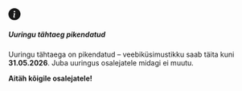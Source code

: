 <div class="alert alert-info d-flex align-items-start" role="alert">
    <svg xmlns="http://www.w3.org/2000/svg" width="24" height="24" fill="currentColor" class="bi bi-info-circle-fill flex-shrink-0 me-3" viewBox="0 0 16 16" aria-hidden="true">
        <path d="M8 16A8 8 0 1 0 8 0a8 8 0 0 0 0 16zm.93-9.412-1 4.705c-.07.34.029.533.304.533.194 0 .487-.07.686-.246l-.088.416c-.287.346-.92.598-1.465.598-.703 0-1.002-.422-.808-1.319l.738-3.468c.064-.293.006-.399-.287-.47l-.451-.081.082-.381 2.29-.287zM8 5.5a1 1 0 1 1 0-2 1 1 0 0 1 0 2z"/>
  </svg>
  <div>
    <h5 class="alert-heading">Uuringu tähtaeg pikendatud</h5>
    <p>Uuringu tähtaega on pikendatud – veebiküsimustikku saab täita kuni <strong>31.05.2026</strong>. Juba uuringus osalejatele midagi ei muutu.</p>
    <p class="mb-0"><strong>Aitäh kõigile osalejatele!</strong></p>
  </div>
</div>
